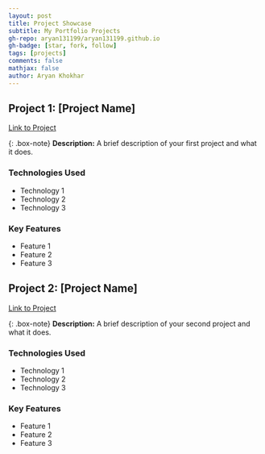 ```yaml
---
layout: post
title: Project Showcase
subtitle: My Portfolio Projects
gh-repo: aryan131199/aryan131199.github.io
gh-badge: [star, fork, follow]
tags: [projects]
comments: false
mathjax: false
author: Aryan Khokhar
---
```


## Project 1: [Project Name]
[Link to Project](https://github.com/yourusername/project1)

{: .box-note}
**Description:** A brief description of your first project and what it does.

### Technologies Used
- Technology 1
- Technology 2
- Technology 3

### Key Features
- Feature 1
- Feature 2
- Feature 3

## Project 2: [Project Name]
[Link to Project](https://github.com/yourusername/project2)

{: .box-note}
**Description:** A brief description of your second project and what it does.

### Technologies Used
- Technology 1
- Technology 2
- Technology 3

### Key Features
- Feature 1
- Feature 2
- Feature 3
